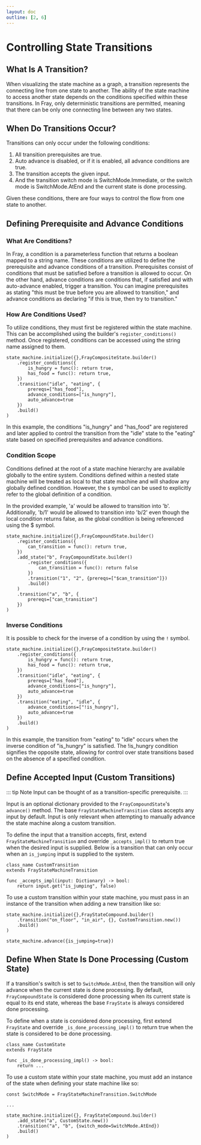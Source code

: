 ```yaml
---
layout: doc
outline: [2, 6]
---
```


# Controlling State Transitions

## What Is A Transition?

When visualizing the state machine as a graph, a transition represents the connecting line from one state to another. The ability of the state machine to access another state depends on the conditions specified within these transitions. In Fray, only deterministic transitions are permitted, meaning that there can be only one connecting line between any two states.

[comment]: <Show picture depicting transition allowing one flow and not another>

## When Do Transitions Occur?

Transitions can only occur under the following conditions:

1. All transition prerequisites are true.
2. Auto advance is disabled, or if it is enabled, all advance conditions are true.
3. The transition accepts the given input.
4. And the transition switch mode is SwitchMode.Immediate, or the switch mode is SwitchMode.AtEnd and the current state is done processing.

Given these conditions, there are four ways to control the flow from one state to another.

## Defining Prerequisite and Advance Conditions

### What Are Conditions?

In Fray, a condition is a parameterless function that returns a boolean mapped to a string name. These conditions are utilized to define the prerequisite and advance conditions of a transition. Prerequisites consist of conditions that must be satisfied before a transition is allowed to occur. On the other hand, advance conditions are conditions that, if satisfied and with auto-advance enabled, trigger a transition. You can imagine prerequisites as stating "this must be true before you are allowed to transition," and advance conditions as declaring "if this is true, then try to transition."

### How Are Conditions Used?

To utilize conditions, they must first be registered within the state machine. This can be accomplished using the builder's `register_conditions()` method. Once registered, conditions can be accessed using the string name assigned to them.

```gdscript
state_machine.initialize({},FrayCompositeState.builder()
    .register_conditions({
        is_hungry = func(): return true,
        has_food = func(): return true,
    })
    .transition("idle", "eating", {
        prereqs=["has_food"],
        advance_conditions=["is_hungry"],
        auto_advance=true
    })
    .build()
)
```

In this example, the conditions "is_hungry" and "has_food" are registered and later applied to control the transition from the "idle" state to the "eating" state based on specified prerequisites and advance conditions.

### Condition Scope

Conditions defined at the root of a state machine hierarchy are available globally to the entire system. Conditions defined within a nested state machine will be treated as local to that state machine and will shadow any globally defined condition. However, the `$` symbol can be used to explicitly refer to the global definition of a condition.

In the provided example, 'a' would be allowed to transition into 'b'. Additionally, 'b/1' would be allowed to transition into 'b/2' even though the local condition returns false, as the global condition is being referenced using the $ symbol.

```gdscript
state_machine.initialize({},FrayCompoundState.builder()
    .register_conditions({
        can_transition = func(): return true,
    })
    .add_state("b", FrayCompoundState.builder()
        .register_conditions({
            can_transition = func(): return false
        })
        .transition("1", "2", {prereqs=["$can_transition"]})
        .build()
    )
    .transition("a", "b", {
        prereqs=["can_transition"]
    })
)
```

### Inverse Conditions

It is possible to check for the inverse of a condition by using the `!` symbol.

```gdscript
state_machine.initialize({},FrayCompositeState.builder()
    .register_conditions({
        is_hungry = func(): return true,
        has_food = func(): return true,
    })
    .transition("idle", "eating", {
        prereqs=["has_food"],
        advance_conditions=["is_hungry"],
        auto_advance=true
    })
    .transition("eating", "idle", {
        advance_conditions=["!is_hungry"],
        auto_advance=true
    })
    .build()
)
```

In this example, the transition from "eating" to "idle" occurs when the inverse condition of "is_hungry" is satisfied. The !is_hungry condition signifies the opposite state, allowing for control over state transitions based on the absence of a specified condition.

## Define Accepted Input (Custom Transitions)

::: tip Note
Input can be thought of as a transition-specific prerequisite.
:::

Input is an optional dictionary provided to the `FrayCompoundState`'s `advance()` method. The base `FrayStateMachineTransition` class accepts any input by default. Input is only relevant when attempting to manually advance the state machine along a custom transition.

To define the input that a transition accepts, first, extend `FrayStateMachineTransition` and override `_accepts_impl()` to return true when the desired input is supplied. Below is a transition that can only occur when an `is_jumping` input is supplied to the system.

```gdscript
class_name CustomTransition
extends FrayStateMachineTransition

func _accepts_impl(input: Dictionary) -> bool:
    return input.get("is_jumping", false)
```

To use a custom transition within your state machine, you must pass in an instance of the transition when adding a new transition like so:

```gdscript
state_machine.initialize({},FrayStateCompound.builder()
    .transition("on_floor", "in_air", {}, CustomTransition.new())
    .build()
)

state_machine.advance({is_jumping=true})
```

## Define When State Is Done Processing (Custom State)

If a transition's switch is set to `SwitchMode.AtEnd`, then the transition will only advance when the current state is done processing. By default, `FrayCompoundState` is considered done processing when its current state is equal to its end state, whereas the base `FrayState` is always considered done processing.

To define when a state is considered done processing, first extend `FrayState` and override `_is_done_processing_impl()` to return true when the state is considered to be done processing.

```gdscript
class_name CustomState
extends FrayState

func _is_done_processing_impl() -> bool:
    return ...
```

To use a custom state within your state machine, you must add an instance of the state when defining your state machine like so:

```gdscript
const SwitchMode = FrayStateMachineTransition.SwitchMode

...

state_machine.initialize({}, FrayStateCompound.builder()
    .add_state("a", CustomState.new())
    .transition("a", "b", {switch_mode=SwitchMode.AtEnd})
    .build()
)
```
